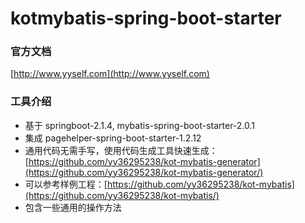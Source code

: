 # kotmybatis-spring-boot-starter

### 官方文档  
[http://www.yyself.com](http://www.yyself.com)

### 工具介绍  
 -  基于 springboot-2.1.4, mybatis-spring-boot-starter-2.0.1  
 -  集成 pagehelper-spring-boot-starter-1.2.12  
 -  通用代码无需手写，使用代码生成工具快速生成：[https://github.com/yy36295238/kot-mybatis-generator](https://github.com/yy36295238/kot-mybatis-generator/)  
 -  可以参考样例工程：[https://github.com/yy36295238/kot-mybatis](https://github.com/yy36295238/kot-mybatis/)
 -  包含一些通用的操作方法
